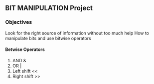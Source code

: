 ## BIT MANIPULATION Project
### Objectives
Look for the right source of information without too much help
How to manipulate bits and use bitwise operators
#### Betwise Operators
1. AND &
2. OR |
3. Left shift <<
4. Right shift >>

